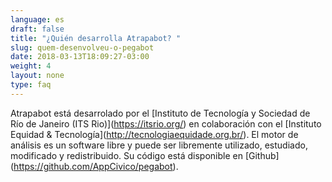 ```yaml
---
language: es
draft: false
title: "¿Quién desarrolla Atrapabot? "
slug: quem-desenvolveu-o-pegabot
date: 2018-03-13T18:09:27-03:00
weight: 4
layout: none
type: faq
---
```

Atrapabot está desarrolado por el \[Instituto de Tecnología y Sociedad de Río de Janeiro (ITS Rio)](https://itsrio.org/) en colaboración con el \[Instituto Equidad & Tecnología](http://tecnologiaequidade.org.br/). El motor de análisis es un software libre y puede ser libremente utilizado, estudiado, modificado y redistribuido. Su código está disponible en \[Github](https://github.com/AppCivico/pegabot).